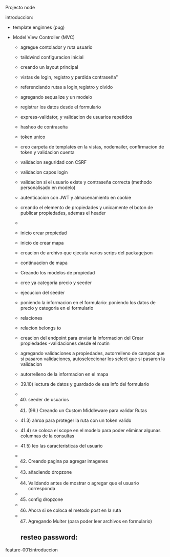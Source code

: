 Projecto node

introduccion:

- template enginnes (pug)
- Model View Controller (MVC)

  - agregue contolador y ruta usuario
  - taildwind configuracion inicial
  - creando un layout principal
  - vistas de login, registro y perdida contraseña"
  - referenciando rutas a login,registro y olvido
  - agregando sequalize y un modelo
  - registrar los datos desde el formulario
  - express-validator, y validacion de usuarios repetidos
  - hasheo de contraseña
  - token unico
  - creo carpeta de templates en la vistas, nodemailer, confirmacion de token y validacion cuenta
  - validacion seguridad con CSRF
  - validacion capos login
  - validacion si el usuario existe y contraseña correcta (methodo personalisado en modelo)
  - autenticacion con JWT y almacenamiento en cookie
  - creando el elemento de propiedades y unicamente el boton de publicar propiedades, ademas el header
  - 
  - inicio crear propiedad
  - inicio de crear mapa
  - creacion de archivo que ejecuta varios scrips del packagejson
  - continuacion de mapa
  - Creando los modelos de propiedad
  - cree ya categoria precio y seeder
  - ejecucion del seeder
  - poniendo la informacion en el formulario: poniendo los datos de precio y categoria en el formulario
  - relaciones 
  - relacion belongs to 
  - creacion del endpoint para enviar la informacion del Crear propiedades
  -validaciones desde el routin
  - agregando validaciones a propiedades, autorrelleno de campos que si pasaron validaciones, autoseleccionar los select que si pasaron la validacion 
  - autorrelleno de la informacion en el mapa
  - 39.10) lectura de datos y  guardado de esa info del formulario
  - 40) seeder de usuarios
  - 41) (99.) Creando un Custom Middleware para validar Rutas
  - 41.3) ahroa para proteger la ruta con un token valido
  - 41.4) se coloca el scope en el modelo para poder eliminar algunas columnas de la consultas 
  - 41.5) leo las caracteristicas del usuario
  - 42) Creando pagina pa agregar imagenes
  - 43) añadiendo dropzone
  - 44) Validando antes de mostrar o agregar que el usuario corresponda
  - 45) config dropzone
  - 46) Ahora si se coloca el metodo post en la ruta  
  - 47) Agregando Multer (para poder leer archivos en formulario)
  
  



    ## resteo password:

feature-001:introduccion
